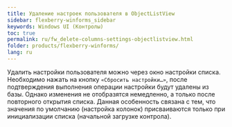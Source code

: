 ```yaml
---
title: Удаление настроек пользователя в ObjectListView
sidebar: flexberry-winforms_sidebar
keywords: Windows UI (Контролы)
toc: true
permalink: ru/fw_delete-columns-settings-objectlistview.html
folder: products/flexberry-winforms/
lang: ru
---
```


Удалить настройки пользователя можно через окно настройки списка. Необходимо нажать на кнопку `«Сбросить настройки…»`, после подтверждения выполнения операции настройки будут удалены из базы. Однако изменения не отобразятся немедленно, а только после повторного открытия списка. Данная особенность связана с тем, что значения по умолчанию (настройка колонок) присваиваются только при инициализации списка (начальной загрузке контрола).

